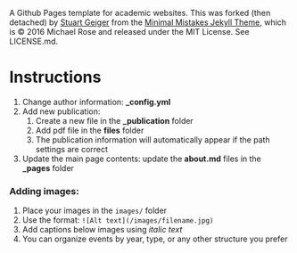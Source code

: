 A Github Pages template for academic websites. This was forked (then detached) by [Stuart Geiger](https://github.com/staeiou) from the [Minimal Mistakes Jekyll Theme](https://mmistakes.github.io/minimal-mistakes/), which is © 2016 Michael Rose and released under the MIT License. See LICENSE.md.

# Instructions
1. Change author information: **_config.yml**
2. Add new publication: 
   1. Create a new file in the **_publication** folder
   2. Add pdf file in the **files** folder
   3. The publication information will automatically appear if the path settings are correct
3. Update the main page contents: update the **about.md** files in the **_pages** folder

### Adding images:
1. Place your images in the `images/` folder
2. Use the format: `![Alt text](/images/filename.jpg)`
3. Add captions below images using *italic text*
4. You can organize events by year, type, or any other structure you prefer